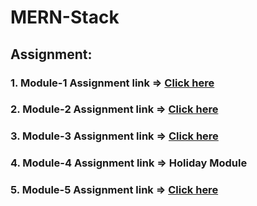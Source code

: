# MERN-Stack

## Assignment:
### 1. Module-1 Assignment link => <a href="https://github.com/Maria-Akther-Mimi/MERN-Stack/tree/main/Module1"> Click here </a>
### 2. Module-2 Assignment link => <a href="https://github.com/Maria-Akther-Mimi/MERN-Stack/tree/main/Module2"> Click here </a>
### 3. Module-3 Assignment link => <a href="https://github.com/Maria-Akther-Mimi/MERN-Stack/tree/main/Module3"> Click here </a>
### 4. Module-4 Assignment link =>  Holiday Module
### 5. Module-5 Assignment link => <a href="https://github.com/Maria-Akther-Mimi/MERN-Stack/tree/main/Module5"> Click here </a>

